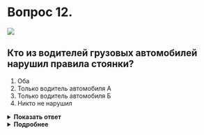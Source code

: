 # Вопрос 12.

![](https://s.drom.ru/i24228/pdd/tickets/2016/1543885316.jpg)

## Кто из водителей грузовых автомобилей нарушил правила стоянки?

1. Оба
2. Только водитель автомобиля А
3. Только водитель автомобиля Б
4. Никто не нарушил

<details>
<summary><b>Показать ответ</b></summary>
Правильный ответ: 4
</details>
<details>
<summary><b>Подробнее</b></summary>
В местном уширении проезжей части с помощью комбинации знака 6.4 «Парковка (парковочное место)» и таблички 8.6.1 «Способ постановки транспортного средства на стоянку», распространяющей действие на ВСЕ транспортные средства, организовано место стоянки любых транспортных средств, при этом ВСЕ обязательно должны располагаться вдоль проезжей части. Никто из данных водителей не нарушил правил стоянки.
(«Дорожные знаки»)
</details>